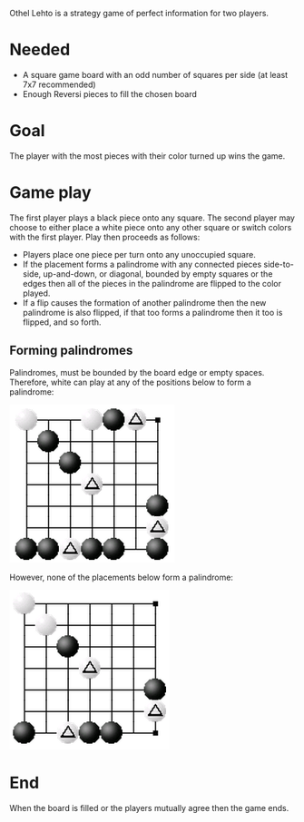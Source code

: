 Othel Lehto is a strategy game of perfect information for two players.

# Needed

 * A square game board with an odd number of squares per side (at least 7x7 recommended)
 * Enough Reversi pieces to fill the chosen board
 
# Goal

The player with the most pieces with their color turned up wins the game.

# Game play

The first player plays a black piece onto any square.  The second player may choose to either place a white piece onto any other square or switch colors with the first player.  Play then proceeds as follows:

 * Players place one piece per turn onto any unoccupied square.
 * If the placement forms a palindrome with any connected pieces side-to-side, up-and-down, or diagonal, bounded by empty squares or the edges then all of the pieces in the palindrome are flipped to the color played.
 * If a flip causes the formation of another palindrome then the new palindrome is also flipped, if that too forms a palindrome then it too is flipped, and so forth.

## Forming palindromes

Palindromes, must be bounded by the board edge or empty spaces.  Therefore, white can play at any of the positions below to form a palindrome:

![palindromes](https://raw.githubusercontent.com/fogus/spiel/master/brettspiel/othellehto/graphics/palindromes.png)

However, none of the placements below form a palindrome:

![not-palindromes](https://raw.githubusercontent.com/fogus/spiel/master/brettspiel/othellehto/graphics/not-palindromes.png)


# End

When the board is filled or the players mutually agree then the game ends.
